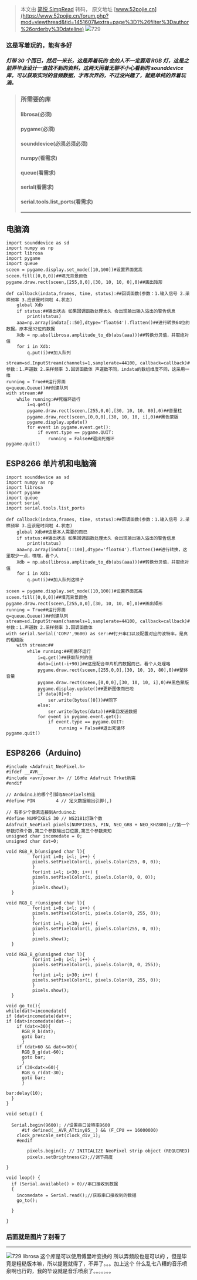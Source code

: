 > 本文由 [简悦 SimpRead](http://ksria.com/simpread/) 转码， 原文地址 [www.52pojie.cn](https://www.52pojie.cn/forum.php?mod=viewthread&tid=1451607&extra=page%3D1%26filter%3Dauthor%26orderby%3Ddateline) ![](https://www.52pojie.cn/uc_server/images/noavatar_middle.gif)729 

### 这是写着玩的，能有多好

##### 灯带 30 个而已，然后一米长，这是弄着玩的 会的人不一定要用 RGB 灯，这是之前弄毕业设计一直找不到的资料，这两天闲着无聊不小心看到的 sounddevice 库，可以获取实时的音频数据，才再次弄的，不过没兴趣了，就是单纯的弄着玩滴。

> ### 所需要的库
> 
> #### librosa(必须)
> 
> #### pygame(必须)
> 
> #### sounddevice(必须必须必须)
> 
> #### numpy(看需求)
> 
> #### queue(看需求)
> 
> #### serial(看需求)
> 
> #### serial.tools.list_ports(看需求)
> 
> * * *

电脑滴
---

```
import sounddevice as sd
import numpy as np
import librosa
import pygame
import queue
sceen = pygame.display.set_mode([10,100])#设置界面宽高
sceen.fill([0,0,0])##填充背景颜色
pygame.draw.rect(sceen,[255,0,0],[30, 10, 10, 0],0)##画出矩形

def callback(indata,frames, time, status):##回调函数(参数：1.输入信号 2.采样频率 3.应该是时间啦 4.状态)
    global Xdb
    if status:##输出状态 如果回调函数处理太久 会出现输出输入溢出的警告信息
        print(status)
    aaa=np.array(indata[::50],dtype='float64').flatten()##进行转换64位的数据，原本是32位的数据
    Xdb = np.abs(librosa.amplitude_to_db(abs(aaa)))##转换分贝值，并取绝对值
    for i in Xdb:
        q.put(i)##加入队列

stream=sd.InputStream(channels=1,samplerate=44100, callback=callback)#参数：1.声道数 2.采样频率 3.回调函数体 声道数不同，indata的数组维度不同，这采用一维
running = True##运行界面
q=queue.Queue()##创建队列
with stream:##
    while running:##死循环运行
        i=q.get()
        pygame.draw.rect(sceen,[255,0,0],[30, 10, 10, 80],0)##音量柱
        pygame.draw.rect(sceen,[0,0,0],[30, 10, 10, i],0)##黑色蒙版
        pygame.display.update()
        for event in pygame.event.get():
            if event.type == pygame.QUIT:
                running = False##退出死循环
pygame.quit()
```

ESP8266 单片机和电脑滴
---------------

```
import sounddevice as sd
import numpy as np
import librosa
import pygame
import queue
import serial
import serial.tools.list_ports

def callback(indata,frames, time, status):##回调函数(参数：1.输入信号 2.采样频率 3.应该是时间啦 4.状态)
    global Xdb##这是本人需要的而已
    if status:##输出状态 如果回调函数处理太久 会出现输出输入溢出的警告信息
        print(status)
    aaa=np.array(indata[::100],dtype='float64').flatten()##进行转换，这里取少一点，嘿嘿，看个人
    Xdb = np.abs(librosa.amplitude_to_db(abs(aaa)))##转换分贝值，并取绝对值
    for i in Xdb:
        q.put(i)##加入队列这样子

sceen = pygame.display.set_mode([10,100])#设置界面宽高
sceen.fill([0,0,0])##填充背景颜色
pygame.draw.rect(sceen,[255,0,0],[30, 10, 10, 0],0)##画出矩形
running = True##运行界面
q=queue.Queue()##创建队列
stream=sd.InputStream(channels=1,samplerate=44100, callback=callback)#参数：1.声道数 2.采样频率 3.回调函数体
with serial.Serial('COM7',9600) as ser:##打开串口以及配置对应的波特率，是真的粗糙版
    with stream:##
        while running:##死循环运行
            i=q.get()##获取队列的值
            data=[int(-i+90)]##这是配合单片机的数据而已，看个人处理咯
            pygame.draw.rect(sceen,[255,0,0],[30, 10, 10, 80],0)##整体音量
            pygame.draw.rect(sceen,[0,0,0],[30, 10, 10, i],0)##黑色蒙版
            pygame.display.update()##更新图像而已啦
            if data[0]<0:
                ser.write(bytes([0]))##同下
            else:
                ser.write(bytes(data))##串口发送数据
            for event in pygame.event.get():
                if event.type == pygame.QUIT:
                    running = False##退出死循环
pygame.quit()
```

ESP8266（Arduino)
----------------

```
#include <Adafruit_NeoPixel.h>
#ifdef __AVR__
#include <avr/power.h> // 16Mhz Adafruit Trket所需
#endif

// Arduino上的哪个引脚与NeoPixels相连
#define PIN        4 // 定义数据输出引脚(,)

// 有多少个像素连接到Arduino上
#define NUMPIXELS 30 // WS2181灯珠个数
Adafruit_NeoPixel pixels(NUMPIXELS, PIN, NEO_GRB + NEO_KHZ800);//第一个参数灯珠个数,第二个参数输出口位置,第三个参数未知
unsigned char incomedate = 0;
unsigned char dat=0;

void RGB_R_b(unsigned char l){
          for(int i=0; i<l; i++) { 
          pixels.setPixelColor(i, pixels.Color(255, 0, 0));
          }
          for(int i=l; i<30; i++) { 
          pixels.setPixelColor(i, pixels.Color(0, 0, 0));
          }
          pixels.show();
  }

void RGB_G_r(unsigned char l){
          for(int i=0; i<l; i++) { 
          pixels.setPixelColor(i, pixels.Color(0, 255, 0));
          }
          for(int i=l; i<30; i++) { 
          pixels.setPixelColor(i, pixels.Color(255, 0, 0));
          }
          pixels.show();
  }

void RGB_B_g(unsigned char l){
          for(int i=0; i<l; i++) { 
          pixels.setPixelColor(i, pixels.Color(0, 0, 255));
          }
          for(int i=l; i<30; i++) { 
          pixels.setPixelColor(i, pixels.Color(0, 255, 0));
          }
          pixels.show();
  }

void go_to(){
while(dat!=incomedate){
if (dat<incomedate)dat++;
if (dat>incomedate)dat--;
    if (dat<=30){
      RGB_R_b(dat);
      goto bar;
      }
    if (dat>60 && dat<=90){
      RGB_B_g(dat-60);
      goto bar;
      }
    if (30<dat<=60){
      RGB_G_r(dat-30);
      goto bar;
      }

bar:delay(10);
  }
}

void setup() {

  Serial.begin(9600); //设置串口波特率9600
      #if defined(__AVR_ATtiny85__) && (F_CPU == 16000000)
    clock_prescale_set(clock_div_1);
    #endif

        pixels.begin(); // INITIALIZE NeoPixel strip object (REQUIRED)
        pixels.setBrightness(2);//调节亮度

}

void loop() {
  if (Serial.available() > 0)//串口接收到数据
  {
    incomedate = Serial.read();//获取串口接收到的数据
    go_to();

  }

}
```

### 后面就是图片了别看了

* * *

![](https://www.52pojie.cn/uc_server/images/noavatar_middle.gif)729  librosa 这个库是可以使用傅里叶变换的 所以弄频段也是可以的 ，但是毕竟是粗糙版本嘛，所以提醒就得了，不弄了。。。加上这个 什么乱七八糟的音乐喷泉啊也行的，我的毕设就是音乐喷泉了。。。。。。。